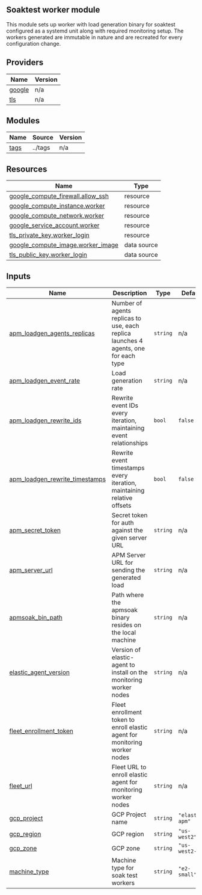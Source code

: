 <!-- BEGIN_TF_DOCS -->
## Soaktest worker module

This module sets up worker with load generation binary for soaktest configured as a systemd unit along with required monitoring setup. The workers generated are immutable in nature and are recreated for every configuration change.

## Providers

| Name | Version |
|------|---------|
| <a name="provider_google"></a> [google](#provider\_google) | n/a |
| <a name="provider_tls"></a> [tls](#provider\_tls) | n/a |

## Modules

| Name | Source | Version |
|------|--------|---------|
| <a name="module_tags"></a> [tags](#module\_tags) | ../tags | n/a |

## Resources

| Name | Type |
|------|------|
| [google_compute_firewall.allow_ssh](https://registry.terraform.io/providers/hashicorp/google/latest/docs/resources/compute_firewall) | resource |
| [google_compute_instance.worker](https://registry.terraform.io/providers/hashicorp/google/latest/docs/resources/compute_instance) | resource |
| [google_compute_network.worker](https://registry.terraform.io/providers/hashicorp/google/latest/docs/resources/compute_network) | resource |
| [google_service_account.worker](https://registry.terraform.io/providers/hashicorp/google/latest/docs/resources/service_account) | resource |
| [tls_private_key.worker_login](https://registry.terraform.io/providers/hashicorp/tls/latest/docs/resources/private_key) | resource |
| [google_compute_image.worker_image](https://registry.terraform.io/providers/hashicorp/google/latest/docs/data-sources/compute_image) | data source |
| [tls_public_key.worker_login](https://registry.terraform.io/providers/hashicorp/tls/latest/docs/data-sources/public_key) | data source |

## Inputs

| Name | Description | Type | Default | Required |
|------|-------------|------|---------|:--------:|
| <a name="input_apm_loadgen_agents_replicas"></a> [apm\_loadgen\_agents\_replicas](#input\_apm\_loadgen\_agents\_replicas) | Number of agents replicas to use, each replica launches 4 agents, one for each type | `string` | n/a | yes |
| <a name="input_apm_loadgen_event_rate"></a> [apm\_loadgen\_event\_rate](#input\_apm\_loadgen\_event\_rate) | Load generation rate | `string` | n/a | yes |
| <a name="input_apm_loadgen_rewrite_ids"></a> [apm\_loadgen\_rewrite\_ids](#input\_apm\_loadgen\_rewrite\_ids) | Rewrite event IDs every iteration, maintaining event relationships | `bool` | `false` | no |
| <a name="input_apm_loadgen_rewrite_timestamps"></a> [apm\_loadgen\_rewrite\_timestamps](#input\_apm\_loadgen\_rewrite\_timestamps) | Rewrite event timestamps every iteration, maintaining relative offsets | `bool` | `false` | no |
| <a name="input_apm_secret_token"></a> [apm\_secret\_token](#input\_apm\_secret\_token) | Secret token for auth against the given server URL | `string` | n/a | yes |
| <a name="input_apm_server_url"></a> [apm\_server\_url](#input\_apm\_server\_url) | APM Server URL for sending the generated load | `string` | n/a | yes |
| <a name="input_apmsoak_bin_path"></a> [apmsoak\_bin\_path](#input\_apmsoak\_bin\_path) | Path where the apmsoak binary resides on the local machine | `string` | n/a | yes |
| <a name="input_elastic_agent_version"></a> [elastic\_agent\_version](#input\_elastic\_agent\_version) | Version of elastic-agent to install on the monitoring worker nodes | `string` | n/a | yes |
| <a name="input_fleet_enrollment_token"></a> [fleet\_enrollment\_token](#input\_fleet\_enrollment\_token) | Fleet enrollment token to enroll elastic agent for monitoring worker nodes | `string` | n/a | yes |
| <a name="input_fleet_url"></a> [fleet\_url](#input\_fleet\_url) | Fleet URL to enroll elastic agent for monitoring worker nodes | `string` | n/a | yes |
| <a name="input_gcp_project"></a> [gcp\_project](#input\_gcp\_project) | GCP Project name | `string` | `"elastic-apm"` | no |
| <a name="input_gcp_region"></a> [gcp\_region](#input\_gcp\_region) | GCP region | `string` | `"us-west2"` | no |
| <a name="input_gcp_zone"></a> [gcp\_zone](#input\_gcp\_zone) | GCP zone | `string` | `"us-west2-b"` | no |
| <a name="input_machine_type"></a> [machine\_type](#input\_machine\_type) | Machine type for soak test workers | `string` | `"e2-small"` | no |
<!-- END_TF_DOCS -->